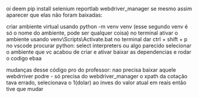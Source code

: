 oi deem pip install selenium reportlab webdriver_manager
se mesmo assim aparecer que elas não foram baixadas:

criar ambiente virtual usando python -m venv venv (esse segundo venv é só o nome do ambiente, pode ser qualquer coisa) no terminal
ativar o ambiente usando venv\Scripts\Activate.bat no terminal
dar ctrl + shift + p no vscode
procurar python: select interpreters ou algo parecido
selecionar o ambiente que vc acabou de criar e ativar
baixar as dependencias e rodar o codigo ebaa

mudanças desse código pro do professor:
nao precisa baixar aquele webdrriver podre - só precisa do webdriver_manager
o xpath da cotação tava errado, selecionava o 1(dolar) ao inves do valor atual em reais então tive que mudar
